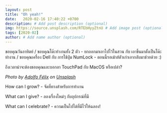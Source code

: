 ```yaml
---
layout: post
title: "Oh yeah!"
date:   2020-02-16 17:40:22 +0700
description: # Add post description (optional)
img: https://source.unsplash.com/RTEbHyyZtnU # Add image post (optional)
tags: [2020-02]
author: # Add name author (optional)
---
```

ขอบคุณวันอาทิตย์ / ขอบคุณโต๊ะทำงานทั้ง 2 ตัว - ยกออกมาเอาไปไว้ในสวน กับ เอาขึ้นมาตั้งเป็นโต๊ะทำงาน / ขอบคุณเครื่อง Dell กับ การใช้ปุ่ม NumLock - ตอนนี้รอเม้าส์ตัวเก่าเอากลับมาช่วยด้วย :)

ถึงเวลาน่าจะต้องขอบคุณและบอกลา TouchPad กับ MacOS หรือเปล่า?

*Photo by [Adolfo Félix](https://unsplash.com/@adolfofelix) on [Unsplash](https://unsplash.com)*

<i class="fa fa-child" style="color:plum"></i>

How can I grow? - จัดที่ทางสำหรับการทำงาน

What can I give? - ลองเรื่องใหม่ๆ กับอุปกรณ์ที่มี

What can I celebrate? - ความเป็นไปได้ที่มีไว้ให้ฉลอง!
